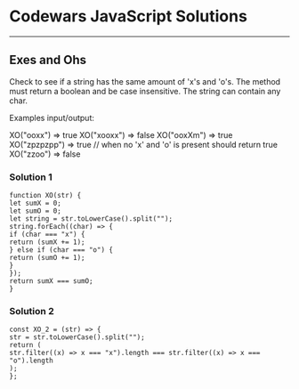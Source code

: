 # Codewars JavaScript Solutions

---

## Exes and Ohs

Check to see if a string has the same amount of 'x's and 'o's.
The method must return a boolean and be case insensitive. The string can contain any char.

Examples input/output:

XO("ooxx") => true
XO("xooxx") => false
XO("ooxXm") => true
XO("zpzpzpp") => true // when no 'x' and 'o' is present should return true
XO("zzoo") => false

### Solution 1

```
function XO(str) {
let sumX = 0;
let sumO = 0;
let string = str.toLowerCase().split("");
string.forEach((char) => {
if (char === "x") {
return (sumX += 1);
} else if (char === "o") {
return (sumO += 1);
}
});
return sumX === sumO;
}
```

### Solution 2

```
const XO_2 = (str) => {
str = str.toLowerCase().split("");
return (
str.filter((x) => x === "x").length === str.filter((x) => x === "o").length
);
};
```
